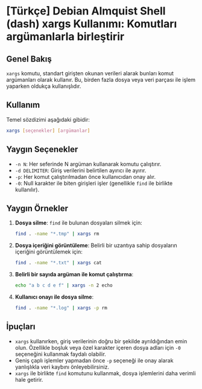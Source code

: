 # [Türkçe] Debian Almquist Shell (dash) xargs Kullanımı: Komutları argümanlarla birleştirir

## Genel Bakış
`xargs` komutu, standart girişten okunan verileri alarak bunları komut argümanları olarak kullanır. Bu, birden fazla dosya veya veri parçası ile işlem yaparken oldukça kullanışlıdır.

## Kullanım
Temel sözdizimi aşağıdaki gibidir:

```bash
xargs [seçenekler] [argümanlar]
```

## Yaygın Seçenekler
- `-n N`: Her seferinde N argüman kullanarak komutu çalıştırır.
- `-d DELIMITER`: Giriş verilerini belirtilen ayırıcı ile ayırır.
- `-p`: Her komut çalıştırılmadan önce kullanıcıdan onay alır.
- `-0`: Null karakter ile biten girişleri işler (genellikle `find` ile birlikte kullanılır).

## Yaygın Örnekler
1. **Dosya silme**: `find` ile bulunan dosyaları silmek için:
   ```bash
   find . -name "*.tmp" | xargs rm
   ```

2. **Dosya içeriğini görüntüleme**: Belirli bir uzantıya sahip dosyaların içeriğini görüntülemek için:
   ```bash
   find . -name "*.txt" | xargs cat
   ```

3. **Belirli bir sayıda argüman ile komut çalıştırma**:
   ```bash
   echo "a b c d e f" | xargs -n 2 echo
   ```

4. **Kullanıcı onayı ile dosya silme**:
   ```bash
   find . -name "*.log" | xargs -p rm
   ```

## İpuçları
- `xargs` kullanırken, giriş verilerinin doğru bir şekilde ayrıldığından emin olun. Özellikle boşluk veya özel karakter içeren dosya adları için `-0` seçeneğini kullanmak faydalı olabilir.
- Geniş çaplı işlemler yapmadan önce `-p` seçeneği ile onay alarak yanlışlıkla veri kaybını önleyebilirsiniz.
- `xargs` ile birlikte `find` komutunu kullanmak, dosya işlemlerini daha verimli hale getirir.